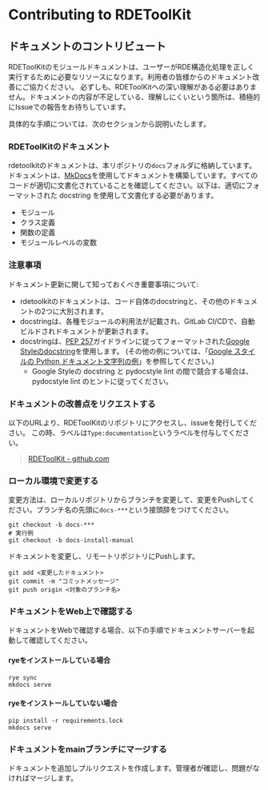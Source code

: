 # Contributing to RDEToolKit

## ドキュメントのコントリビュート

RDEToolKitのモジュールドキュメントは、ユーザーがRDE構造化処理を正しく実行するために必要なリソースになります。利用者の皆様からのドキュメント改善にご協力ください。
必ずしも、RDEToolKitへの深い理解がある必要はありません。ドキュメントの内容が不足している、理解しにくいという箇所は、積極的にIssueでの報告をお待ちしています。

具体的な手順については、次のセクションから説明いたします。

### RDEToolKitのドキュメント

rdetoolkitのドキュメントは、本リポジトリの`docs`フォルダに格納しています。ドキュメントは、[MkDocs](https://www.mkdocs.org/)を使用してドキュメントを構築しています。すべてのコードが適切に文書化されていることを確認してください。以下は、適切にフォーマットされた docstring を使用して文書化する必要があります。

- モジュール
- クラス定義
- 関数の定義
- モジュールレベルの変数

### 注意事項

ドキュメント更新に関して知っておくべき重要事項について:

- rdetoolkitのドキュメントは、コード自体のdocstringと、その他のドキュメントの2つに大別されます。
- docstringは、各種モジュールの利用法が記載され、GitLab CI/CDで、自動ビルドされドキュメントが更新されます。
- docstringは、[PEP 257](https://peps.python.org/pep-0257/)ガイドラインに従ってフォーマットされた[Google Styleのdocstring](https://google.github.io/styleguide/pyguide.html#38-comments-and-docstrings)を使用します。 (その他の例については、「[Google スタイルの Python ドキュメント文字列の例](https://sphinxcontrib-napoleon.readthedocs.io/en/latest/example_google.html)」を参照してください。)
  - Google Styleの docstring と pydocstyle lint の間で競合する場合は、pydocstyle lint のヒントに従ってください。

### ドキュメントの改善点をリクエストする

以下のURLより、RDEToolKitのリポジトリにアクセスし、issueを発行してください。
この時、ラベルは`Type:documentation`というラベルを付与してください。

> [RDEToolKit - github.com](https://github.com/nims-dpfc/rdetoolkit/issues)

### ローカル環境で変更する

変更方法は、ローカルリポジトリからブランチを変更して、変更をPushしてください。ブランチ名の先頭に`docs-***`という接頭辞をつけてください。

```shell
git checkout -b docs-***
# 実行例
git checkout -b docs-install-manual
```

ドキュメントを変更し、リモートリポジトリにPushします。

```shell
git add <変更したドキュメント>
git commit -m "コミットメッセージ"
git push origin <対象のブランチ名>
```

### ドキュメントをWeb上で確認する

ドキュメントをWebで確認する場合、以下の手順でドキュメントサーバーを起動して確認してください。

#### ryeをインストールしている場合

```shell
rye sync
mkdocs serve
```

#### ryeをインストールしていない場合

```shell
pip install -r requirements.lock
mkdocs serve
```

### ドキュメントをmainブランチにマージする

ドキュメントを追加しプルリクエストを作成します。管理者が確認し、問題がなければマージします。
